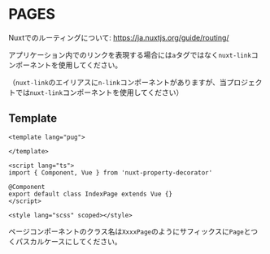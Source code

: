 # PAGES

Nuxtでのルーティングについて: https://ja.nuxtjs.org/guide/routing/

アプリケーション内でのリンクを表現する場合には`a`タグではなく`nuxt-link`コンポーネントを使用してください。

（`nuxt-link`のエイリアスに`n-link`コンポーネントがありますが、当プロジェクトでは`nuxt-link`コンポーネントを使用してください）

## Template

```vue
<template lang="pug">

</template>

<script lang="ts">
import { Component, Vue } from 'nuxt-property-decorator'

@Component
export default class IndexPage extends Vue {}
</script>

<style lang="scss" scoped></style>
```

ページコンポーネントのクラス名は`XxxxPage`のようにサフィックスに`Page`とつくパスカルケースにしてください。
